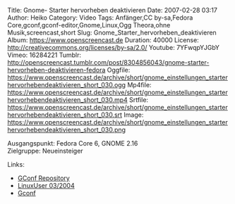 Title: Gnome- Starter hervorheben deaktivieren
Date: 2007-02-28 03:17
Author: Heiko
Category: Video
Tags: Anfänger,CC by-sa,Fedora Core,gconf,gconf-editor,Gnome,Linux,Ogg Theora,ohne Musik,screencast,short
Slug: Gnome_Starter_hervorheben_deaktivieren
Album: https://www.openscreencast.de
Duration: 40000
License: http://creativecommons.org/licenses/by-sa/2.0/
Youtube: 7YFwqpYJGbY
Vimeo: 16284221
Tumblr: http://openscreencast.tumblr.com/post/8304856043/gnome-starter-hervorheben-deaktivieren-fedora
Oggfile: https://www.openscreencast.de/archive/short/gnome_einstellungen_starterhervorhebendeaktivieren_short_030.ogg
Mp4file: https://www.openscreencast.de/archive/short/gnome_einstellungen_starterhervorhebendeaktivieren_short_030.mp4
Srtfile: https://www.openscreencast.de/archive/short/gnome_einstellungen_starterhervorhebendeaktivieren_short_030.srt
Image: https://www.openscreencast.de/archive/short/gnome_einstellungen_starterhervorhebendeaktivieren_short_030.png

Ausgangspunkt: Fedora Core 6, GNOME 2.16  
Zielgruppe: Neueinsteiger  

Links:

  * [GConf Repository](http://www.gnome.org/learn/admin-guide/latest/gconf-24.html)
  * [LinuxUser 03/2004](http://www.linux-user.de/ausgabe/2004/03/028-gconf/index.html)
  * [Gconf](http://en.wikipedia.org/wiki/Gconf)

